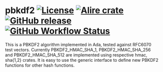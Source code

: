 pbkdf2
[![License](https://img.shields.io/github/license/AntonMeep/pbkdf2.svg?color=blue)](https://github.com/AntonMeep/pbkdf2/blob/master/LICENSE.txt)
[![Alire crate](https://img.shields.io/endpoint?url=https://alire.ada.dev/badges/pbkdf2.json)](https://alire.ada.dev/crates/pbkdf2.html)
[![GitHub release](https://img.shields.io/github/release/AntonMeep/pbkdf2.svg)](https://github.com/AntonMeep/pbkdf2/releases/latest)
[![GitHub Workflow Status](https://img.shields.io/github/workflow/status/AntonMeep/pbkdf2/Default)](https://github.com/AntonMeep/pbkdf2/actions)
=======

This is a PBKDF2 algorithm implemented in Ada, tested against RFC6070 test
vectors. Currently PBKDF2_HMAC_SHA_1, PBKDF2_HMAC_SHA_256 and PBKDF2_HMAC_SHA_512
are implemented using respective hmac, sha{1,2} crates. It is easy to use the
generic interface to define new PBKDF2 functions for other hash functions.
